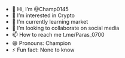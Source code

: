 - 👋 Hi, I’m @Champ0145
- 👀 I’m interested in Crypto
- 🌱 I’m currently learning market
- 💞️ I’m looking to collaborate on social media
- 📫 How to reach me t.me/Paras_0700
- 😄 Pronouns: Champion
- ⚡ Fun fact: None to know

<!---
Champ0145/Champ0145 is a ✨ special ✨ repository because its `README.md` (this file) appears on your GitHub profile.
You can click the Preview link to take a look at your changes.
--->
